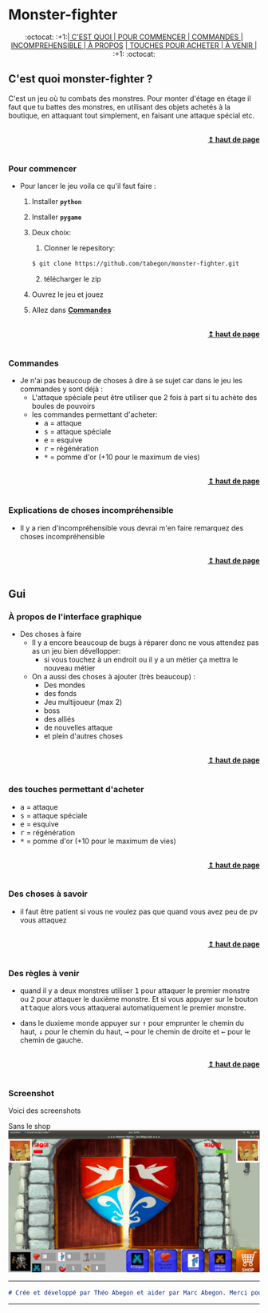 # Monster-fighter
<div align = "center">
 :octocat: :+1:|<a href="#cest-quoi-monster-fighter-"> C'EST QUOI </a>
 |<a href="#Pour-commencer"> POUR COMMENCER </a>
 |<a href="#Commandes"> COMMANDES </a>
 |<a href="#Explications-de-choses-incompréhensible"> INCOMPREHENSIBLE </a>
 |<a href="#à-propos-de-linterface-graphique
"> À PROPOS</a>
 |<a href="#des-touches-permettant-dacheter"> TOUCHES POUR ACHETER </a>
 |<a href="#Des-règles-à-venir"> À VENIR </a> | :+1: :octocat:
 </div>

## C'est quoi monster-fighter ?
C'est un jeu où tu combats des monstres. Pour monter d'étage en étage il faut que tu battes des monstres, en utilisant des objets achetés à la boutique, en attaquant tout simplement, en faisant une attaque spécial etc.

<br/>
<div align = "right">
    <b> <a href="#----"> ↥ haut de page </a> </b>
</div>
<br/>

### Pour commencer
- Pour lancer le jeu voila ce qu'il faut faire :
    1. Installer __```python```__

    2. Installer __```pygame```__

    3. Deux choix:
        1. Clonner le repesitory:
        ```bash
        $ git clone https://github.com/tabegon/monster-fighter.git
        ```

        2. télécharger le zip

    4. Ouvrez le jeu et jouez

    5. Allez dans <b> <a href="#Commandes"> Commandes </a> </b>

<br/>
<div align = "right">
    <b> <a href="#Monster-fighter"> ↥ haut de page </a> </b>
</div>
<br/>

### Commandes
- Je n'ai pas beaucoup de choses à dire à se sujet car dans le jeu les commandes y sont déjà :
    - L'attaque spéciale peut être utiliser que 2 fois à part si tu achète des boules de pouvoirs
    - les commandes permettant d'acheter:
        - <kbd>a</kbd> = attaque
        - <kbd>s</kbd> = attaque spéciale
        - <kbd>e</kbd> = esquive
        - <kbd>r</kbd> = régénération
        - <kbd>*</kbd> = pomme d'or (+10 pour le maximum de vies)

<br/>
<div align = "right">
    <b> <a href="#Monster-fighter"> ↥ haut de page </a> </b>
</div>
<br/>

### Explications de choses incompréhensible
- Il y a rien d'incompréhensible vous devrai m'en faire remarquez des choses incompréhensible

<br/>
<div align = "right">
    <b> <a href="#Monster-fighter"> ↥ haut de page </a> </b>
</div>
<br/>

## Gui

### À propos de l'interface graphique
- Des choses à faire
    - Il y a encore beaucoup de bugs à réparer donc ne vous attendez pas as un jeu bien dévellopper:
        - si vous touchez à un endroit ou il y a un métier ça mettra le nouveau métier
    - On a aussi des choses à ajouter (très beaucoup) :
        - Des mondes
        - des fonds
        - Jeu multijoueur (max 2)
        - boss
        - des alliés
        - de nouvelles attaque
        - et plein d'autres choses

<br/>
<div align = "right">
    <b> <a href="#Monster-fighter"> ↥ haut de page </a> </b>
</div>
<br/>

### des touches permettant d'acheter
- <kbd>a</kbd> = attaque
- <kbd>s</kbd> = attaque spéciale
- <kbd>e</kbd> = esquive
- <kbd>r</kbd> = régénération
- <kbd>*</kbd> = pomme d'or (+10 pour le maximum de vies)

<br/>
<div align = "right">
    <b> <a href="#Monster-fighter"> ↥ haut de page </a> </b>
</div>
<br/>

### Des choses à savoir
- il faut être patient si vous ne voulez pas que quand vous avez peu de pv vous attaquez

<br/>
<div align = "right">
    <b> <a href="#Monster-fighter"> ↥ haut de page </a> </b>
</div>
<br/>

### Des règles à venir
- quand il y a deux monstres utiliser <kbd>1</kbd> pour attaquer le premier monstre ou <kbd>2</kbd> pour attaquer le duxième monstre. Et si vous appuyer sur le bouton <kbd>attaque</kbd> alors vous attaquerai automatiquement le premier monstre.

- dans le duxieme monde appuyer sur <kbd>&uarr;</kbd> pour emprunter le chemin du haut, <kbd>&darr;</kbd> pour le chemin du haut, <kbd>&rarr;</kbd> pour le chemin de droite et <kbd>&larr;</kbd> pour le chemin de gauche.

<br/>
<div align = "right">
    <b> <a href="#Monster-fighter"> ↥ haut de page </a> </b>
</div>
<br/>

### Screenshot

Voici des screenshots


Sans le shop
![monster-fighter](./gui/monster_fighter.png)

***
```markdown
# Crée et développé par Théo Abegon et aider par Marc Abegon. Merci pour tous.
```  
***
